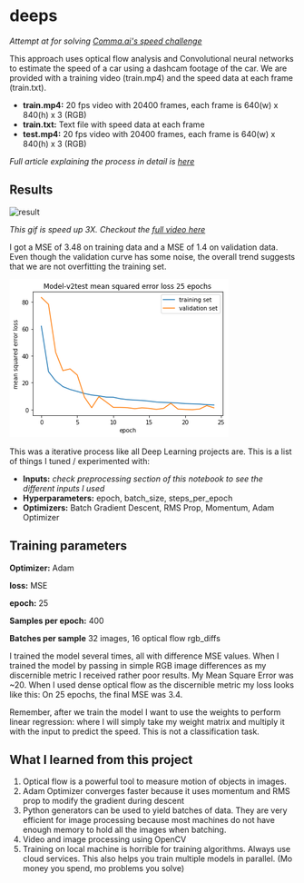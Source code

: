 
# deeps

_Attempt at for solving [Comma.ai's speed challenge](https://twitter.com/comma_ai/status/849131721572327424?lang=en)_

This approach uses optical flow analysis and Convolutional neural networks to estimate the speed of a car using a dashcam footage of the car. We are provided with a training video (train.mp4) and the speed data at each frame  (train.txt).

- **train.mp4:** 20 fps video with 20400 frames, each frame is 640(w) x 840(h) x 3 (RGB)
- **train.txt:** Text file with speed data at each frame
- **test.mp4:** 20 fps video with 20400 frames, each frame is 640(w) x 840(h) x 3 (RGB)

_Full article explaining the process in detail is [here](https://github.com/millingab/deeps/blob/master/Full%20Article.md)_

## Results


![result](https://media.giphy.com/media/2Kc6BtTNwRU6Q/200w_d.gif)

_This gif is speed up 3X. Checkout the [full video here](https://youtu.be/LUTn_I52SMQ)_

I got a MSE of 3.48 on training data and a MSE of 1.4 on validation data. Even though the validation curve has some noise, the overall trend suggests that we are not overfitting the training set. 

![png](images/output_44_1.png)

This was a iterative process like all Deep Learning projects are. This is a list of things I tuned / experimented with:
- **Inputs:** _check preprocessing section of this notebook to see the different inputs I used_
- **Hyperparameters:** epoch, batch_size, steps_per_epoch
- **Optimizers:** Batch Gradient Descent, RMS Prop, Momentum, Adam Optimizer


## Training parameters
**Optimizer:** Adam

**loss:** MSE

**epoch:** 25

**Samples per epoch:** 400

**Batches per sample** 32 images, 16 optical flow rgb_diffs

I trained the model several times, all with difference MSE values.
When I trained the model by passing in simple RGB image differences as my discernible metric I received rather poor results. My Mean Square Error was ~20. When I used dense optical flow as the discernible metric my loss looks like this:
On 25 epochs, the final MSE was 3.4.

Remember, after we train the model I want to use the weights to perform linear regression: where I will simply take my weight matrix and multiply it with the input to predict the speed. This is not a classification task.

## What I learned from this project

1. Optical flow is a powerful tool to measure motion of objects in images.
2. Adam Optimizer converges faster because it uses momentum and RMS prop to modify the gradient during descent
3. Python generators can be used to yield batches of data. They are very efficient for image processing because most machines do not have enough memory to hold all the images when batching.
4. Video and image processing using OpenCV
5. Training on local machine is horrible for training algorithms. Always use cloud services. This also helps you train multiple models in parallel. (Mo money you spend, mo problems you solve)

